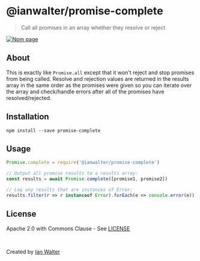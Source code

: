 # @ianwalter/promise-complete
> Call all promises in an array whether they resolve or reject

[![Npm page][npm-image]][npm-url]

## About

This is exactly like `Promise.all` except that it won't reject and stop promises
from being called. Resolve and rejection values are returned in the results
array in the same order as the promises were given so you can iterate over the
array and check/handle errors after all of the promises have resolved/rejected.

## Installation

```console
npm install --save promise-complete
```

## Usage

```js
Promise.complete = require('@ianwalter/promise-complete')

// Output all promise results to a results array:
const results = await Promise.complete([promise1, promise2])

// Log any results that are instances of Error:
results.filter(r => r instanceof Error).forEach(e => console.error(e))
```

## License

Apache 2.0 with Commons Clause - See [LICENSE](https://github.com/ianwalter/promise-complete/blob/master/LICENSE)

&nbsp;

Created by [Ian Walter](https://iankwalter.com)

[npm-image]: https://img.shields.io/npm/v/@ianwalter/promise-complete.svg
[npm-url]: https://www.npmjs.com/package/@ianwalter/promise-complete
